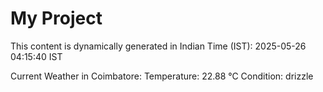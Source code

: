 # My Project

This content is dynamically generated in Indian Time (IST): 2025-05-26 04:15:40 IST


Current Weather in Coimbatore:
Temperature: 22.88 °C
Condition: drizzle
